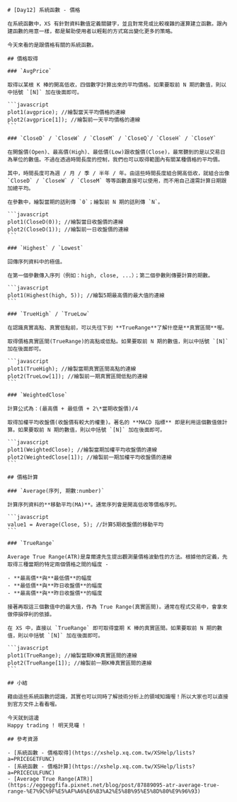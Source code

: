     # [Day12] 系統函數 - 價格

    在系統函數中，XS 有針對資料數值定義關鍵字，並且對常見或比較複雜的運算建立函數。跟內建函數的用意一樣，都是幫助使用者以輕鬆的方式寫出變化更多的策略。

    今天來看的是跟價格有關的系統函數。

    ## 價格取得

    ### `AvgPrice`

    取得以某根 K 棒的開高低收，四個數字計算出來的平均價格。如果要取前 N 期的數值，則以中括號 `[N]` 加在後面即可。

    ```javascript
    plot1(avgprice); //繪製當天平均價格的連線
    plot2(avgprice[1]); //繪製前一天平均價格的連線
    ```

    ### `CloseD` / `CloseW` / `CloseM` / `CloseQ`/ `CloseH` / `CloseY`

    在開盤價(Open)、最高價(High)、最低價(Low)跟收盤價(Close)，最常聽到的是以交易日為單位的數值。不過在透過時間長度的控制，我們也可以取得範圍內有關某種價格的平均價。

    其中，時間長度可為週 / 月 / 季 / 半年 / 年。由這些時間長度組合開高低收，就組合出像 `CloseD` / `CloseW` / `CloseM` 等等函數直接可以使用，而不用自己還需計算日期跟加總平均。

    在參數中，繪製當期的話則傳 `0`；繪製前 N 期的話則傳 `N`。

    ```javascript
    plot1(CloseD(0)); //繪製當日收盤價的連線
    plot2(CloseD(1)); //繪製前一日收盤價的連線
    ```

    ### `Highest` / `Lowest`

    回傳序列資料中的極值。

    在第一個參數傳入序列（例如：high, close, ...）；第二個參數則傳要計算的期數。

    ```javascript
    plot1(Highest(high, 5)); //繪製5期最高價的最大值的連線
    ```

    ### `TrueHigh` / `TrueLow`

    在認識真實高點、真實低點前，可以先往下到 **TrueRange**了解什麼是**真實區間**喔。

    取得價格真實區間(TrueRange)的高點或低點。如果要取前 N 期的數值，則以中括號 `[N]` 加在後面即可。

    ```javascript
    plot1(TrueHigh); //繪製當期真實區間高點的連線
    plot2(TrueLow[1]); //繪製前一期真實區間低點的連線
    ```

    ### `WeightedClose`

    計算公式為：(最高價 + 最低價 + 2\*當期收盤價)/4

    取得加權平均收盤價(收盤價有較大的權重)。著名的 **MACD 指標** 即是利用這個數值做計算。如果要取前 N 期的數值，則以中括號 `[N]` 加在後面即可。

    ```javascript
    plot1(WeightedClose); //繪製當期加權平均收盤價的連線
    plot2(WeightedClose[1]); //繪製前一期加權平均收盤價的連線
    ```

    ## 價格計算

    ### `Average(序列, 期數:number)`

    計算序列資料的**移動平均(MA)**。通常序列會是開高低收等價格序列。

    ```javascript
    value1 = Average(Close, 5); //計算5期收盤價的移動平均
    ```

    ### `TrueRange`

    Average True Range(ATR)是韋爾達先生提出觀測量價格波動性的方法。根據他的定義，先取得三種當期的特定兩個價格之間的幅度 -

    - **最高價**與**最低價**的幅度
    - **最低價**與**昨日收盤價**的幅度
    - **最高價**與**昨日收盤價**的幅度

    接著再取這三個數值中的最大值，作為 True Range(真實區間)。通常在程式交易中，會拿來做停損停利的依據。

    在 XS 中，直接以 `TrueRange` 即可取得當期 K 棒的真實區間。如果要取前 N 期的數值，則以中括號 `[N]` 加在後面即可。

    ```javascript
    plot1(TrueRange); //繪製當期K棒真實區間的連線
    plot2(TrueRange[1]); //繪製前一期K棒真實區間的連線
    ```

    ## 小結

    藉由這些系統函數的認識，其實也可以同時了解技術分析上的領域知識喔！所以大家也可以直接到官方文件上看看喔。

    今天就到這邊
    Happy trading ! 明天見囉 !

    ## 參考資源

    - [系統函數 - 價格取得](https://xshelp.xq.com.tw/XSHelp/lists?a=PRICEGETFUNC)
    - [系統函數 - 價格計算](https://xshelp.xq.com.tw/XSHelp/lists?a=PRICECULFUNC)
    - [Average True Range(ATR)](https://eggeggfifa.pixnet.net/blog/post/87889095-atr-average-true-range-%E7%9C%9F%E5%AF%A6%E6%B3%A2%E5%8B%95%E5%8D%80%E9%96%93)
